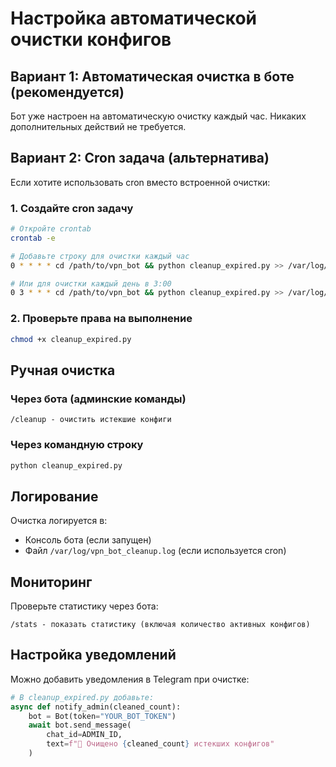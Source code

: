 # Настройка автоматической очистки конфигов

## Вариант 1: Автоматическая очистка в боте (рекомендуется)

Бот уже настроен на автоматическую очистку каждый час. Никаких дополнительных действий не требуется.

## Вариант 2: Cron задача (альтернатива)

Если хотите использовать cron вместо встроенной очистки:

### 1. Создайте cron задачу

```bash
# Откройте crontab
crontab -e

# Добавьте строку для очистки каждый час
0 * * * * cd /path/to/vpn_bot && python cleanup_expired.py >> /var/log/vpn_bot_cleanup.log 2>&1

# Или для очистки каждый день в 3:00
0 3 * * * cd /path/to/vpn_bot && python cleanup_expired.py >> /var/log/vpn_bot_cleanup.log 2>&1
```

### 2. Проверьте права на выполнение

```bash
chmod +x cleanup_expired.py
```

## Ручная очистка

### Через бота (админские команды)
```
/cleanup - очистить истекшие конфиги
```

### Через командную строку
```bash
python cleanup_expired.py
```

## Логирование

Очистка логируется в:
- Консоль бота (если запущен)
- Файл `/var/log/vpn_bot_cleanup.log` (если используется cron)

## Мониторинг

Проверьте статистику через бота:
```
/stats - показать статистику (включая количество активных конфигов)
```

## Настройка уведомлений

Можно добавить уведомления в Telegram при очистке:

```python
# В cleanup_expired.py добавьте:
async def notify_admin(cleaned_count):
    bot = Bot(token="YOUR_BOT_TOKEN")
    await bot.send_message(
        chat_id=ADMIN_ID,
        text=f"🧹 Очищено {cleaned_count} истекших конфигов"
    )
``` 